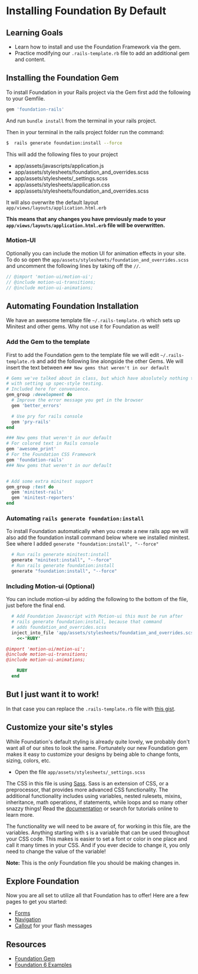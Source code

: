 #  Installing Foundation By Default

## Learning Goals
- Learn how to install and use the Foundation Framework via the gem.
- Practice modifying our `.rails-template.rb` file to add an additional gem and content.

## Installing the Foundation Gem

To install Foundation in your Rails project via the Gem first add the following to your Gemfile.

```ruby
gem 'foundation-rails'
```

And run `bundle install` from the terminal in your rails project.  


Then in your terminal in the rails project folder run the command:

```bash
$  rails generate foundation:install --force
```

This will add the following files to your project
-  app/assets/javascripts/application.js
-  app/assets/stylesheets/foundation_and_overrides.scss
-  app/assets/stylesheets/_settings.scss
-  app/assets/stylesheets/application.css
-  app/assets/stylesheets/foundation_and_overrides.scss  

It will also overwrite the default layout `app/views/layouts/application.html.erb`

**This means that any changes you have previously made to your `app/views/layouts/application.html.erb` file will be overwritten.**

### Motion-UI

Optionally you can include the motion UI for animation effects in your site.  To do so open the `app/assets/stylesheets/foundation_and_overrides.scss` and uncomment the following lines by taking off the `//`.

```scss
// @import 'motion-ui/motion-ui';
// @include motion-ui-transitions;
// @include motion-ui-animations;
```


## Automating Foundation Installation

We have an awesome template file `~/.rails-template.rb` which sets up Minitest and other gems.  Why not use it for Foundation as well!

### Add the Gem to the template

First to add the Foundation gem to the template file we will edit `~/.rails-template.rb`  and add the following line alongside the other Gems.  We will insert the text between `### New gems that weren't in our default`


```ruby
# Gems we've talked about in class, but which have absolutely nothing to do
# with setting up spec-style testing.
# Included here for convenience.
gem_group :development do
  # Improve the error message you get in the browser
  gem 'better_errors'

  # Use pry for rails console
  gem 'pry-rails'
end

### New gems that weren't in our default
# For colored text in Rails console
gem 'awesome_print'
# For the Foundation CSS Framework
gem 'foundation-rails'
### New gems that weren't in our default


# Add some extra minitest support
gem_group :test do
  gem 'minitest-rails'
  gem 'minitest-reporters'
end
```

### Automating `rails generate foundation:install`

To install Foundation automatically when you create a new rails app we will also add the foundation install command below where we installed minitest.  See where I added `generate "foundation:install", "--force"`

```ruby
  # Run rails generate minitest:install
  generate "minitest:install", "--force"
  # Run rails generate foundation:install
  generate "foundation:install", "--force"
```

### Including Motion-ui (Optional)

You can include motion-ui by adding the following to the bottom of the file, just before the final end.

```ruby
  # Add Foundation Javascript with Motion-ui this must be run after
  # rails generate foundation:install, because that command
  # adds foundation_and_overrides.scss
  inject_into_file 'app/assets/stylesheets/foundation_and_overrides.scss', after: '// @include motion-ui-animations;' do
    <<-'RUBY'

@import 'motion-ui/motion-ui';
@include motion-ui-transitions;
@include motion-ui-animations;

    RUBY
  end
```

## But I just want it to work!

In that case you can replace the `.rails-template.rb` file with [this gist](https://gist.github.com/CheezItMan/381344fc4655ff22c28fe24ecaf01917).


## Customize your site's styles
While Foundation's default styling is already quite lovely, we probably don't want all of our sites to look the same. Fortunately our new Foundation gem makes it easy to customize your designs by being able to change fonts, sizing, colors, etc.

- Open the file `app/assets/stylesheets/_settings.scss`


The CSS in this file is using [Sass](http://sass-lang.com/). Sass is an extension of CSS, or a preprocessor,  that provides more advanced CSS functionality. The additional functionality includes using variables, nested rulesets, mixins, inheritance, math operations, if statements, while loops and so many other snazzy things! Read the [documentation](http://sass-lang.com/documentation/file.SASS_REFERENCE.html) or search for tutorials online to learn more.

The functionality we will need to be aware of, for working in this file, are the variables. Anything starting with `$` is a variable that can be used throughout your CSS code. This makes is easier to set a font or color in one place and call it many times in your CSS. And if you ever decide to change it, you only need to change the value of the variable!


**Note:** This is the _only_ Foundation file you should be making changes in.

## Explore Foundation
Now you are all set to utilize all that Foundation has to offer! Here are a few pages to get you started:
- [Forms](http://foundation.zurb.com/sites/docs/forms.html)
- [Navigation](http://foundation.zurb.com/sites/docs/navigation.html)
- [Callout](http://foundation.zurb.com/sites/docs/callout.html) for your flash messages

## Resources
- [Foundation Gem](https://github.com/zurb/foundation-rails)
- [Foundation 6 Examples](http://foundation.zurb.com/sites/docs/kitchen-sink.html)
